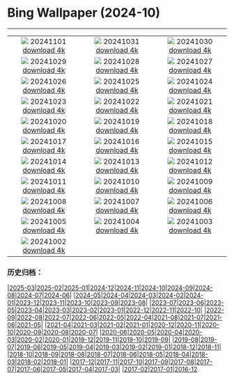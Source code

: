 # Bing Wallpaper (2024-10)
**************
| | | |
| :----: | :----: | :----: |
| ![](https://www.bing.com/th?id=OHR.VineyardsBlackForestFall_ZH-CN6767078591_1920x1080.jpg) 20241101 [download 4k](https://www.bing.com/th?id=OHR.VineyardsBlackForestFall_ZH-CN6767078591_UHD.jpg) | ![](https://www.bing.com/th?id=OHR.GargoyleParis_ZH-CN1668628241_1920x1080.jpg) 20241031 [download 4k](https://www.bing.com/th?id=OHR.GargoyleParis_ZH-CN1668628241_UHD.jpg) | ![](https://www.bing.com/th?id=OHR.HauntedEdinburgh_ZH-CN1461834159_1920x1080.jpg) 20241030 [download 4k](https://www.bing.com/th?id=OHR.HauntedEdinburgh_ZH-CN1461834159_UHD.jpg) |
| ![](https://www.bing.com/th?id=OHR.GreatOwl_ZH-CN1259534922_1920x1080.jpg) 20241029 [download 4k](https://www.bing.com/th?id=OHR.GreatOwl_ZH-CN1259534922_UHD.jpg) | ![](https://www.bing.com/th?id=OHR.PumpkinMist_ZH-CN0898655859_1920x1080.jpg) 20241028 [download 4k](https://www.bing.com/th?id=OHR.PumpkinMist_ZH-CN0898655859_UHD.jpg) | ![](https://www.bing.com/th?id=OHR.PolarBearHug_ZH-CN0696077546_1920x1080.jpg) 20241027 [download 4k](https://www.bing.com/th?id=OHR.PolarBearHug_ZH-CN0696077546_UHD.jpg) |
| ![](https://www.bing.com/th?id=OHR.GhostForest_ZH-CN9648216213_1920x1080.jpg) 20241026 [download 4k](https://www.bing.com/th?id=OHR.GhostForest_ZH-CN9648216213_UHD.jpg) | ![](https://www.bing.com/th?id=OHR.MontBlancMassif_ZH-CN9172264924_1920x1080.jpg) 20241025 [download 4k](https://www.bing.com/th?id=OHR.MontBlancMassif_ZH-CN9172264924_UHD.jpg) | ![](https://www.bing.com/th?id=OHR.BodieCalifornia_ZH-CN8941360519_1920x1080.jpg) 20241024 [download 4k](https://www.bing.com/th?id=OHR.BodieCalifornia_ZH-CN8941360519_UHD.jpg) |
| ![](https://www.bing.com/th?id=OHR.MadameSherriCastle_ZH-CN8101580548_1920x1080.jpg) 20241023 [download 4k](https://www.bing.com/th?id=OHR.MadameSherriCastle_ZH-CN8101580548_UHD.jpg) | ![](https://www.bing.com/th?id=OHR.MonsterDoor_ZH-CN6613337019_1920x1080.jpg) 20241022 [download 4k](https://www.bing.com/th?id=OHR.MonsterDoor_ZH-CN6613337019_UHD.jpg) | ![](https://www.bing.com/th?id=OHR.AutumnCypress_ZH-CN5099875619_1920x1080.jpg) 20241021 [download 4k](https://www.bing.com/th?id=OHR.AutumnCypress_ZH-CN5099875619_UHD.jpg) |
| ![](https://www.bing.com/th?id=OHR.SmilingSloth_ZH-CN4646662964_1920x1080.jpg) 20241020 [download 4k](https://www.bing.com/th?id=OHR.SmilingSloth_ZH-CN4646662964_UHD.jpg) | ![](https://www.bing.com/th?id=OHR.DenderaTemple_ZH-CN3097745887_1920x1080.jpg) 20241019 [download 4k](https://www.bing.com/th?id=OHR.DenderaTemple_ZH-CN3097745887_UHD.jpg) | ![](https://www.bing.com/th?id=OHR.CentralParkAutumn_ZH-CN2757358246_1920x1080.jpg) 20241018 [download 4k](https://www.bing.com/th?id=OHR.CentralParkAutumn_ZH-CN2757358246_UHD.jpg) |
| ![](https://www.bing.com/th?id=OHR.KochiaJapan_ZH-CN9896157139_1920x1080.jpg) 20241017 [download 4k](https://www.bing.com/th?id=OHR.KochiaJapan_ZH-CN9896157139_UHD.jpg) | ![](https://www.bing.com/th?id=OHR.FossilsDorset_ZH-CN8722623801_1920x1080.jpg) 20241016 [download 4k](https://www.bing.com/th?id=OHR.FossilsDorset_ZH-CN8722623801_UHD.jpg) | ![](https://www.bing.com/th?id=OHR.MaraMigration_ZH-CN8215566853_1920x1080.jpg) 20241015 [download 4k](https://www.bing.com/th?id=OHR.MaraMigration_ZH-CN8215566853_UHD.jpg) |
| ![](https://www.bing.com/th?id=OHR.CocoBeach_ZH-CN7503553722_1920x1080.jpg) 20241014 [download 4k](https://www.bing.com/th?id=OHR.CocoBeach_ZH-CN7503553722_UHD.jpg) | ![](https://www.bing.com/th?id=OHR.AlcazarSeville_ZH-CN5581795099_1920x1080.jpg) 20241013 [download 4k](https://www.bing.com/th?id=OHR.AlcazarSeville_ZH-CN5581795099_UHD.jpg) | ![](https://www.bing.com/th?id=OHR.QuebecDuck_ZH-CN0588954873_1920x1080.jpg) 20241012 [download 4k](https://www.bing.com/th?id=OHR.QuebecDuck_ZH-CN0588954873_UHD.jpg) |
| ![](https://www.bing.com/th?id=OHR.Chongyang2024_ZH-CN4180097837_1920x1080.jpg) 20241011 [download 4k](https://www.bing.com/th?id=OHR.Chongyang2024_ZH-CN4180097837_UHD.jpg) | ![](https://www.bing.com/th?id=OHR.SoranoItaly_ZH-CN5842160079_1920x1080.jpg) 20241010 [download 4k](https://www.bing.com/th?id=OHR.SoranoItaly_ZH-CN5842160079_UHD.jpg) | ![](https://www.bing.com/th?id=OHR.AspensColorado_ZH-CN0132780533_1920x1080.jpg) 20241009 [download 4k](https://www.bing.com/th?id=OHR.AspensColorado_ZH-CN0132780533_UHD.jpg) |
| ![](https://www.bing.com/th?id=OHR.SoranoItaly_ZH-CN1190725201_1920x1080.jpg) 20241008 [download 4k](https://www.bing.com/th?id=OHR.SoranoItaly_ZH-CN1190725201_UHD.jpg) | ![](https://www.bing.com/th?id=OHR.BoraPapeete_ZH-CN1991283465_1920x1080.jpg) 20241007 [download 4k](https://www.bing.com/th?id=OHR.BoraPapeete_ZH-CN1991283465_UHD.jpg) | ![](https://www.bing.com/th?id=OHR.CoyoteGulch_ZH-CN2869463336_1920x1080.jpg) 20241006 [download 4k](https://www.bing.com/th?id=OHR.CoyoteGulch_ZH-CN2869463336_UHD.jpg) |
| ![](https://www.bing.com/th?id=OHR.ElephantTeacher_ZH-CN0543308499_1920x1080.jpg) 20241005 [download 4k](https://www.bing.com/th?id=OHR.ElephantTeacher_ZH-CN0543308499_UHD.jpg) | ![](https://www.bing.com/th?id=OHR.EuropaMoon_ZH-CN0149249980_1920x1080.jpg) 20241004 [download 4k](https://www.bing.com/th?id=OHR.EuropaMoon_ZH-CN0149249980_UHD.jpg) | ![](https://www.bing.com/th?id=OHR.TajMahalReflection_ZH-CN7498774173_1920x1080.jpg) 20241003 [download 4k](https://www.bing.com/th?id=OHR.TajMahalReflection_ZH-CN7498774173_UHD.jpg) |
| ![](https://www.bing.com/th?id=OHR.WindRiverAlaska_ZH-CN7317039321_1920x1080.jpg) 20241002 [download 4k](https://www.bing.com/th?id=OHR.WindRiverAlaska_ZH-CN7317039321_UHD.jpg) |  |  |

### 历史归档：

|[2025-03](bing/2025-03/2025-03.md)|[2025-02](bing/2025-02/2025-02.md)|[2025-01](bing/2025-01/2025-01.md)|[2024-12](bing/2024-12/2024-12.md)|[2024-11](bing/2024-11/2024-11.md)|[2024-10](bing/2024-10/2024-10.md)|[2024-09](bing/2024-09/2024-09.md)|[2024-08](bing/2024-08/2024-08.md)|[2024-07](bing/2024-07/2024-07.md)|[2024-06](bing/2024-06/2024-06.md)|
|[2024-05](bing/2024-05/2024-05.md)|[2024-04](bing/2024-04/2024-04.md)|[2024-03](bing/2024-03/2024-03.md)|[2024-02](bing/2024-02/2024-02.md)|[2024-01](bing/2024-01/2024-01.md)|[2023-12](bing/2023-12/2023-12.md)|[2023-11](bing/2023-11/2023-11.md)|[2023-10](bing/2023-10/2023-10.md)|[2023-09](bing/2023-09/2023-09.md)|[2023-08](bing/2023-08/2023-08.md)|
|[2023-07](bing/2023-07/2023-07.md)|[2023-06](bing/2023-06/2023-06.md)|[2023-05](bing/2023-05/2023-05.md)|[2023-04](bing/2023-04/2023-04.md)|[2023-03](bing/2023-03/2023-03.md)|[2023-02](bing/2023-02/2023-02.md)|[2023-01](bing/2023-01/2023-01.md)|[2022-12](bing/2022-12/2022-12.md)|[2022-11](bing/2022-11/2022-11.md)|[2022-10](bing/2022-10/2022-10.md)|
|[2022-09](bing/2022-09/2022-09.md)|[2022-08](bing/2022-08/2022-08.md)|[2022-07](bing/2022-07/2022-07.md)|[2022-06](bing/2022-06/2022-06.md)|[2022-05](bing/2022-05/2022-05.md)|[2022-04](bing/2022-04/2022-04.md)|[2021-08](bing/2021-08/2021-08.md)|[2021-07](bing/2021-07/2021-07.md)|[2021-06](bing/2021-06/2021-06.md)|[2021-05](bing/2021-05/2021-05.md)|
|[2021-04](bing/2021-04/2021-04.md)|[2021-03](bing/2021-03/2021-03.md)|[2021-02](bing/2021-02/2021-02.md)|[2021-01](bing/2021-01/2021-01.md)|[2020-12](bing/2020-12/2020-12.md)|[2020-11](bing/2020-11/2020-11.md)|[2020-10](bing/2020-10/2020-10.md)|[2020-09](bing/2020-09/2020-09.md)|[2020-08](bing/2020-08/2020-08.md)|[2020-07](bing/2020-07/2020-07.md)|
|[2020-06](bing/2020-06/2020-06.md)|[2020-05](bing/2020-05/2020-05.md)|[2020-04](bing/2020-04/2020-04.md)|[2020-03](bing/2020-03/2020-03.md)|[2020-02](bing/2020-02/2020-02.md)|[2020-01](bing/2020-01/2020-01.md)|[2019-12](bing/2019-12/2019-12.md)|[2019-11](bing/2019-11/2019-11.md)|[2019-10](bing/2019-10/2019-10.md)|[2019-09](bing/2019-09/2019-09.md)|
|[2019-08](bing/2019-08/2019-08.md)|[2019-07](bing/2019-07/2019-07.md)|[2019-06](bing/2019-06/2019-06.md)|[2019-05](bing/2019-05/2019-05.md)|[2019-04](bing/2019-04/2019-04.md)|[2019-03](bing/2019-03/2019-03.md)|[2019-02](bing/2019-02/2019-02.md)|[2019-01](bing/2019-01/2019-01.md)|[2018-12](bing/2018-12/2018-12.md)|[2018-11](bing/2018-11/2018-11.md)|
|[2018-10](bing/2018-10/2018-10.md)|[2018-09](bing/2018-09/2018-09.md)|[2018-08](bing/2018-08/2018-08.md)|[2018-07](bing/2018-07/2018-07.md)|[2018-06](bing/2018-06/2018-06.md)|[2018-05](bing/2018-05/2018-05.md)|[2018-04](bing/2018-04/2018-04.md)|[2018-03](bing/2018-03/2018-03.md)|[2018-02](bing/2018-02/2018-02.md)|[2018-01](bing/2018-01/2018-01.md)|
|[2017-12](bing/2017-12/2017-12.md)|[2017-11](bing/2017-11/2017-11.md)|[2017-10](bing/2017-10/2017-10.md)|[2017-09](bing/2017-09/2017-09.md)|[2017-08](bing/2017-08/2017-08.md)|[2017-07](bing/2017-07/2017-07.md)|[2017-06](bing/2017-06/2017-06.md)|[2017-05](bing/2017-05/2017-05.md)|[2017-04](bing/2017-04/2017-04.md)|[2017-03](bing/2017-03/2017-03.md)|
|[2017-02](bing/2017-02/2017-02.md)|[2017-01](bing/2017-01/2017-01.md)|[2016-12](bing/2016-12/2016-12.md)